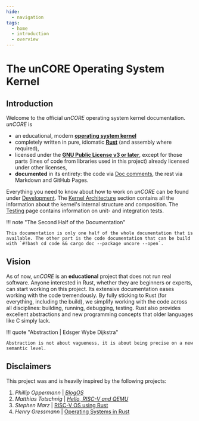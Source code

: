 ```yaml
---
hide:
  - navigation
tags:
  - home
  - introduction
  - overview
---
```


# The unCORE Operating System Kernel

## Introduction

Welcome to the official _unCORE_ operating system kernel documentation. _unCORE_ is

- an educational, modern [**operating system kernel**][www::wiki::operating-system-kernel]
- completely written in pure, idiomatic [**Rust**][www::homepage::rust] (and assembly where required),
- licensed under the [**GNU Public License v3 or later**][www::homepage::gpl-v3-license], except for those parts (lines of code from libraries used in this project) already licensed under other licenses,
- **documented** in its entirety: the code via [Doc comments][www::docs::rustdoc], the rest via Markdown and GitHub Pages.

Everything you need to know about how to work on _unCORE_ can be found under [Development][docs::development]. The [Kernel Architecture][docs::architecture] section contains all the information about the kernel's internal structure and composition. The [Testing][docs::testing] page contains information on unit- and integration tests.

!!! note "The Second Half of the Documentation"

    This documentation is only one half of the whole documentation that is available. The other part is the code documentation that can be build with `#!bash cd code && cargo doc --package uncore --open`.

## Vision

As of now, _unCORE_ is an **educational** project that does not run real software. Anyone interested in Rust, whether they are beginners or experts, can start working on this project. Its extensive documentation eases working with the code tremendously. By fully sticking to Rust (for everything, including the build), we simplify working with the code across all disciplines: building, running, debugging, testing. Rust also provides excellent abstractions and new programming concepts that older languages like C simply lack.

!!! quote "Abstraction | Edsger Wybe Dijkstra"

    Abstraction is not about vagueness, it is about being precise on a new semantic level.

## Disclaimers

This project was and is heavily inspired by the following projects:

1. _Phillip Oppermann_ | [_BlogOS_](https://os.phil-opp.com/)
2. _Matthias Totschnig_ | [_Hello, RISC-V and QEMU_](https://mth.st/blog/riscv-qemu/)
3. _Stephen Marz_ | [RISC-V OS using Rust](https://osblog.stephenmarz.com/ch1.html)
4. _Henry Gressmann_ | [Operating Systems in Rust](https://blog.henrygressmann.de/rust-os/1-hello-riscv/#hello-world)

[//]: # (Links)

[www::wiki::operating-system-kernel]: https://en.wikipedia.org/wiki/Kernel_(operating_system)
[www::homepage::rust]: https://www.rust-lang.org/
[www::homepage::gpl-v3-license]: https://opensource.org/license/gpl-3-0/
[www::docs::rustdoc]: https://doc.rust-lang.org/rustdoc/what-is-rustdoc.html

[docs::development]: ./development.md
[docs::architecture]: ./kernel_architecture.md
[docs::testing]: ./testing.md
